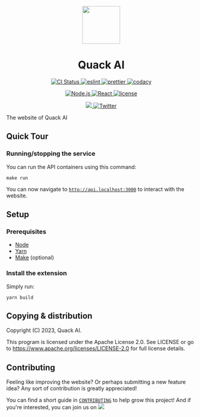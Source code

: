 <p align="center">
  <a href="https://quack-ai.com"><img src="https://uploads-ssl.webflow.com/64a6527708bc7f2ce5fd6b2a/64a654825ed3d444b47c4935_quack-logo%20(copy).png" width="100" height="100"></a>
</p>
<h1 align="center">
 Quack AI
</h1>

<p align="center">
  <a href="https://github.com/quack-ai/quack-ai.github.io/actions/workflows/builds.yml">
    <img alt="CI Status" src="https://img.shields.io/github/actions/workflow/status/quack-ai/quack-ai.github.io/builds.yml?branch=main&label=CI&logo=github&style=flat-square">
  </a>
  <a href="https://github.com/eslint/eslint">
    <img src="https://img.shields.io/badge/Linter-ESLint-4B32C3?style=flat-square&logo=ESLint&logoColor=white" alt="eslint">
  </a>
  <a href="https://github.com/prettier/prettier">
    <img src="https://img.shields.io/badge/Formatter-Prettier-F7B93E?style=flat-square&logo=Prettier&logoColor=white" alt="prettier">
  </a>
  <a href="https://app.codacy.com?utm_source=gh&utm_medium=referral&utm_content=&utm_campaign=Badge_grade">
    <img src="https://app.codacy.com/project/badge/Grade/808bf59c5cc94ee39b85e9dd4c490e2e" alt="codacy">
  </a>
</p>

<p align="center">
  <a href="https://github.com/nodejs/node">
    <img src="https://img.shields.io/badge/Node-18-339933?style=flat-square&logo=nodedotjs&logoColor=white" alt="Node.js">
  </a>
  <a href="https://github.com/vercel/next.js">
    <img src="https://img.shields.io/badge/Next.js-13-000000?style=flat-square&logo=Next.js&logoColor=white" alt="React">
  </a>
  <a href="https://github.com/quack-ai/quack-ai.github.io/blob/main/LICENSE">
    <img src="https://img.shields.io/badge/License-Apache 2.0-blue?style=flat-square" alt="license">
  </a>
</p>

<p align="center">
  <!-- <a href="https://discord.gg/E9rY3bVCWd">
    <img src="https://dcbadge.vercel.app/api/server/E9rY3bVCWd?style=flat" alt="discord"/>
  </a> -->
  <a target="_blank" href="https://discord.gg/E9rY3bVCWd" style="background:none">
    <img src="https://img.shields.io/badge/Discord-join-continue.svg?labelColor=191937&color=6F6FF7&logo=discord" />
  </a>
  <a href="https://twitter.com/quack_ai">
    <img src="https://img.shields.io/badge/-@quack_ai-1D9BF0?style=flat-square&logo=twitter&logoColor=white" alt="Twitter">
  </a>
</p>

The website of Quack AI

## Quick Tour

### Running/stopping the service

You can run the API containers using this command:

```shell
make run
```

You can now navigate to [`http://api.localhost:3000`](http://api.localhost:3000) to interact with the website.

## Setup

### Prerequisites

- [Node](https://github.com/nodejs/node)
- [Yarn](https://yarnpkg.com/)
- [Make](https://www.gnu.org/software/make/) (optional)

### Install the extension

Simply run:

```shell
yarn build
```

## Copying & distribution

Copyright (C) 2023, Quack AI.

This program is licensed under the Apache License 2.0.
See LICENSE or go to <https://www.apache.org/licenses/LICENSE-2.0> for full license details.

## Contributing

Feeling like improving the website? Or perhaps submitting a new feature idea? Any sort of contribution is greatly appreciated!

You can find a short guide in [`CONTRIBUTING`](CONTRIBUTING.md) to help grow this project! And if you're interested, you can join us on [![](https://img.shields.io/badge/Discord-join-continue.svg?labelColor=191937&color=6F6FF7&logo=discord)](https://discord.gg/E9rY3bVCWd)

